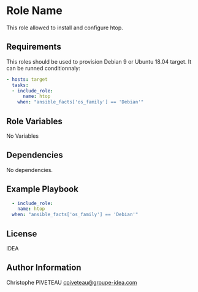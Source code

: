 Role Name
=========

This role allowed to install and configure htop.

Requirements
------------

This roles should be used to provision Debian 9 or Ubuntu 18.04 target.
It can be runned conditionnaly:
```yaml
- hosts: target
  tasks:
  - include_role:
      name: htop
    when: "ansible_facts['os_family'] == 'Debian'"
```

Role Variables
--------------

No Variables

Dependencies
------------

No dependencies.

Example Playbook
----------------

```yaml
  - include_role:
    name: htop
  when: "ansible_facts['os_family'] == 'Debian'"
```

License
-------

IDEA

Author Information
------------------

Christophe PIVETEAU <cpiveteau@groupe-idea.com>
